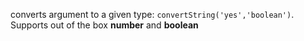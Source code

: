 converts argument to a given type: `convertString('yes','boolean')`. Supports out of the box **number** and **boolean**
